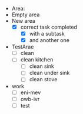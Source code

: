 - Area:
- Empty area
- New area
  - [x] correct task completed
    - [x] with a subtask
    - [x] and another one
- TestArae
  - [ ] clean
  - [ ] clean kitchen
    - [ ] clean sink
    - [ ] clean under sink
    - [ ] clean stove
- work
  - [ ] eni-mev
  - [ ] owb-ivr
  - [ ] test
